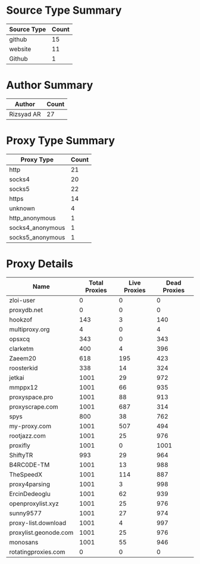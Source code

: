 # Source Type Summary

| Source Type | Count |
|-------------|-------|
| github | 15 |
| website | 11 |
| Github | 1 |


# Author Summary

| Author | Count |
|--------|-------|
| Rizsyad AR | 27 |


# Proxy Type Summary

| Proxy Type | Count |
|------------|-------|
| http | 21 |
| socks4 | 20 |
| socks5 | 22 |
| https | 14 |
| unknown | 4 |
| http_anonymous | 1 |
| socks4_anonymous | 1 |
| socks5_anonymous | 1 |


# Proxy Details

| Name | Total Proxies | Live Proxies | Dead Proxies |
|------|---------------|--------------|---------------|
| zloi-user | 0 | 0 | 0 |
| proxydb.net | 0 | 0 | 0 |
| hookzof | 143 | 3 | 140 |
| multiproxy.org | 4 | 0 | 4 |
| opsxcq | 343 | 0 | 343 |
| clarketm | 400 | 4 | 396 |
| Zaeem20 | 618 | 195 | 423 |
| roosterkid | 338 | 14 | 324 |
| jetkai | 1001 | 29 | 972 |
| mmppx12 | 1001 | 66 | 935 |
| proxyspace.pro | 1001 | 88 | 913 |
| proxyscrape.com | 1001 | 687 | 314 |
| spys | 800 | 38 | 762 |
| my-proxy.com | 1001 | 507 | 494 |
| rootjazz.com | 1001 | 25 | 976 |
| proxifly | 1001 | 0 | 1001 |
| ShiftyTR | 993 | 29 | 964 |
| B4RC0DE-TM | 1001 | 13 | 988 |
| TheSpeedX | 1001 | 114 | 887 |
| proxy4parsing | 1001 | 3 | 998 |
| ErcinDedeoglu | 1001 | 62 | 939 |
| openproxylist.xyz | 1001 | 25 | 976 |
| sunny9577 | 1001 | 27 | 974 |
| proxy-list.download | 1001 | 4 | 997 |
| proxylist.geonode.com | 1001 | 25 | 976 |
| monosans | 1001 | 55 | 946 |
| rotatingproxies.com | 0 | 0 | 0 |
